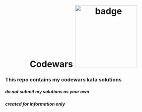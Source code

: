 <h1 align='center'> Codewars <img width="200" src='https://www.codewars.com/users/saintpvul/badges/large' alt="badge"> </h1>

### This repo contains my codewars kata solutions

##### do not submit my solutions as your own

##### created for information only
